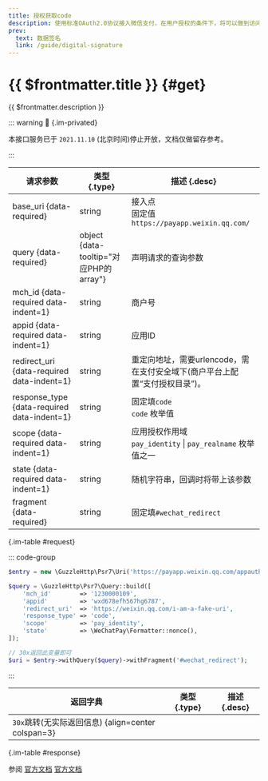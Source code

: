 ```yaml
---
title: 授权获取code
description: 使用标准OAuth2.0协议接入微信支付，在用户授权的条件下，将可以做到访问用户资源，使用接口调用用户功能（如获取用户实名信息等）
prev:
  text: 数据签名
  link: /guide/digital-signature
---
```


# {{ $frontmatter.title }} {#get}

{{ $frontmatter.description }}

::: warning :closed_lock_with_key: {.im-privated}

本接口服务已于 `2021.11.10` (北京时间)停止开放，文档仅做留存参考。

:::

| 请求参数 | 类型 {.type} | 描述 {.desc}
| --- | --- | ---
| base_uri {data-required} | string | 接入点<br/>固定值`https://payapp.weixin.qq.com/`
| query {data-required} | object {data-tooltip="对应PHP的array"} | 声明请求的查询参数
| mch_id {data-required data-indent=1} | string | 商户号
| appid {data-required data-indent=1} | string | 应用ID
| redirect_uri {data-required data-indent=1} | string | 重定向地址，需要urlencode，需在支付安全域下(商户平台上配置“支付授权目录”)。
| response_type {data-required data-indent=1} | string | 固定填`code`<br/>`code` 枚举值
| scope {data-required data-indent=1} | string | 应用授权作用域<br/>`pay_identity` \| `pay_realname` 枚举值之一
| state {data-required data-indent=1} | string | 随机字符串，回调时将带上该参数
| fragment {data-required} | string | 固定填`#wechat_redirect`

{.im-table #request}

::: code-group

```php [标准PSR7]
$entry = new \GuzzleHttp\Psr7\Uri('https://payapp.weixin.qq.com/appauth/authindex');

$query = \GuzzleHttp\Psr7\Query::build([
    'mch_id'        => '1230000109',
    'appid'         => 'wxd678efh567hg6787',
    'redirect_uri'  => 'https://weixin.qq.com/i-am-a-fake-uri',
    'response_type' => 'code',
    'scope'         => 'pay_identity',
    'state'         => \WeChatPay\Formatter::nonce(),
]);

// 30x返回此变量即可
$uri = $entry->withQuery($query)->withFragment('#wechat_redirect');
```

:::

| 返回字典 | 类型 {.type} | 描述 {.desc}
| --- | --- | ---
| `30x`跳转(无实际返回信息) {align=center colspan=3}

{.im-table #response}

参阅 [官方文档](https://pay.weixin.qq.com/doc/v2/merchant/4011987607) [官方文档](https://pay.weixin.qq.com/doc/v2/merchant/4011987273)
